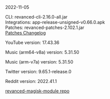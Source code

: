 2022-11-05
  
CLI: revanced-cli-2.16.0-all.jar  
Integrations: app-release-unsigned-v0.66.0.apk  
Patches: revanced-patches-2.102.1.jar  
[Patches Changelog](https://github.com/revanced/revanced-patches/releases/tag/v2.102.1)  

YouTube version: 17.43.36  

Music (arm64-v8a) version: 5.31.50  

Music (arm-v7a) version: 5.31.50  

Twitter version: 9.65.1-release.0  

Reddit version: 2022.41.1  

[revanced-magisk-module repo](https://github.com/j-hc/revanced-magisk-module)
